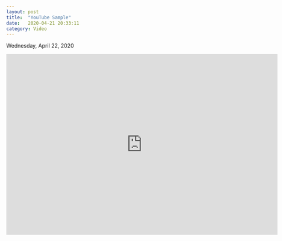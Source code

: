 ```yaml
---
layout: post
title:  "YouTube Sample"
date:   2020-04-21 20:33:11
category: Video
---
```

Wednesday, April 22, 2020

<iframe class="madtinker_main" width="720" height="480" src="https://www.youtube.com/embed/y78W8e_zeTg" align="center" frameborder="0" allow="accelerometer; autoplay; encrypted-media; gyroscope; picture-in-picture" allowfullscreen></iframe>
